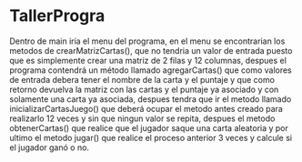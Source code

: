 # TallerProgra
Dentro de main iría el menu del programa, en el menu se encontrarian los metodos de crearMatrizCartas(), que no tendria un valor de entrada puesto que es simplemente crear una matriz de 2 filas y 12 columnas, despues el programa contendrá un método llamado agregarCartas() que como valores de entrada debera tener el nombre de la carta y el puntaje y que como retorno devuelva la matriz con las cartas y el puntaje ya asociado y con solamente una carta ya asociada, despues tendra que ir el metodo llamado inicializarCartasJuego() que deberá ocupar el metodo antes creado para realizarlo 12 veces y sin que ningun valor se repita, despues el metodo obtenerCartas() que realice que el jugador saque una carta aleatoria y por ultimo el metodo jugar() que realice el proceso anterior 3 veces y calcule si el jugador ganó o no.
